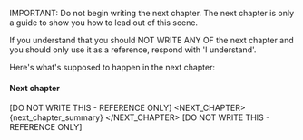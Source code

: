 IMPORTANT: Do not begin writing the next chapter.  The next chapter is only a guide to show you how to lead out of this scene.

If you understand that you should NOT WRITE ANY OF the next chapter and you should only use it as a reference, respond with 'I understand'.

Here's what's supposed to happen in the next chapter:

#### Next chapter
[DO NOT WRITE THIS - REFERENCE ONLY]
<NEXT_CHAPTER>
{next_chapter_summary}
</NEXT_CHAPTER>
[DO NOT WRITE THIS - REFERENCE ONLY]